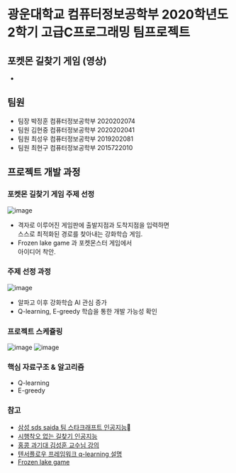 # 광운대학교 컴퓨터정보공학부 2020학년도 2학기 고급C프로그래밍 팀프로젝트
## 포켓몬 길찾기 게임 (영상)
- 

## 팀원
- 팀장 박정훈 컴퓨터정보공학부 2020202074
- 팀원 김현중 컴퓨터정보공학부 2020202041
- 팀원 최성우 컴퓨터정보공학부 2019202081
- 팀원 최현구 컴퓨터정보공학부 2015722010

## 프로젝트 개발 과정
### 포켓몬 길찾기 게임 주제 선정
![image](https://user-images.githubusercontent.com/37354145/95642672-fd189500-0ae4-11eb-960d-35753b44e278.png)

- 격자로 이루어진 게임판에 출발지점과 도착지점을 입력하면  
스스로 최적화된 경로를 찾아내는 강화학습 게임.
- Frozen lake game 과 포켓몬스터 게임에서  
아이디어 착안.

### 주제 선정 과정
![image](https://user-images.githubusercontent.com/37354145/95642716-394bf580-0ae5-11eb-8b0f-3c958580a82c.png)

- 알파고 이후 강화학습 AI 관심 증가
- Q-learning, E-greedy 학습을 통한 개발 가능성 확인

### 프로젝트 스케쥴링
![image](https://user-images.githubusercontent.com/37354145/95642792-c8590d80-0ae5-11eb-8a27-977fb1ae7614.png)
![image](https://user-images.githubusercontent.com/37354145/95642797-d0b14880-0ae5-11eb-96f9-0d538946b2fe.png)


### 핵심 자료구조 & 알고리즘
- Q-learning
- E-greedy

### 참고
- [삼성 sds saida 팀 스타크래프트 인공지능](http://m.hani.co.kr/arti/economy/it/870696.html#cb)
- [시행착오 없는 길찾기 인공지능](http://m.hani.co.kr/arti/science/future/926150.html)
- [홍콩 과기대 김성훈 교수님 강의](https://hunkim.github.io/ml/)
- [텐서플로우 프레임워크 q-learning 설명](https://www.tensorflow.org/agents/tutorials/0_intro_rl)
- [Frozen lake game](https://colab.research.google.com/github/simoninithomas/Deep_reinforcement_learning_Course/blob/master/Q_Learning_with_FrozenLakev2.ipynb)